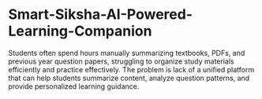 # Smart-Siksha-AI-Powered-Learning-Companion
Students often spend hours manually summarizing textbooks, PDFs, and previous year question papers, struggling to organize study materials efficiently and practice effectively. The problem is lack of a unified platform that can help students summarize content, analyze question patterns, and provide personalized learning guidance.
